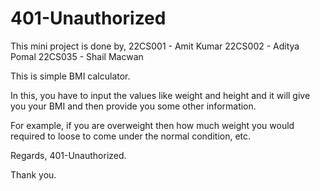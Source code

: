 # 401-Unauthorized

 This mini project is done by,
 22CS001 - Amit Kumar
 22CS002 - Aditya Pomal
 22CS035 - Shail Macwan
 
This is simple BMI calculator.

In this, you have to input the values like weight and height and it will give you your BMI and then provide you some other information.

For example, if you are overweight then how much weight you would required to loose to come under the normal condition, etc.


Regards,
401-Unauthorized.

Thank you.
 
